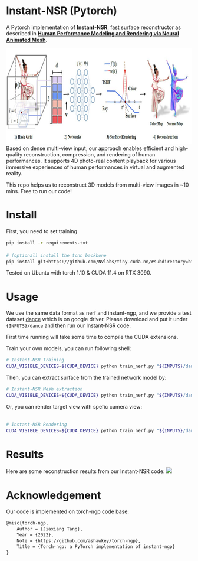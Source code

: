 # Instant-NSR (Pytorch)

A Pytorch implementation of __Instant-NSR__, fast surface reconstructor as described in [__Human Performance Modeling and Rendering via Neural Animated Mesh__](https://arxiv.org/pdf/2209.08468.pdf).

<img src="assets/pipeline.jpg" height="260"/> 
Based on dense multi-view input, our approach enables efficient and high-quality reconstruction, compression, and rendering of human performances. It supports 4D photo-real content playback for various immersive experiences of human performances in virtual and augmented reality.

This repo helps us to reconstruct 3D models from multi-view images in ~10 mins. Free to run our code!


# Install

First, you need to set training 
```bash
pip install -r requirements.txt

# (optional) install the tcnn backbone
pip install git+https://github.com/NVlabs/tiny-cuda-nn/#subdirectory=bindings/torch
```
Tested on Ubuntu with torch 1.10 & CUDA 11.4 on RTX 3090.

# Usage

We use the same data format as nerf and instant-ngp, and we provide a test dataset [dance](https://drive.google.com/drive/folders/180qoFqABXjBDwW2hHa14A6bmV-Sj1qqJ?usp=sharing) which is on google driver. 
Please download and put it under `{INPUTS}/dance` and then run our Instant-NSR code.

First time running will take some time to compile the CUDA extensions.


Train your own models, you can run following shell:
```bash
# Instant-NSR Training
CUDA_VISIBLE_DEVICES=${CUDA_DEVICE} python train_nerf.py "${INPUTS}/dance"  --workspace "${WORKSAPCE}" --downscale 1 --network sdf
```

Then, you can extract surface from the trained network model by: 
```bash
# Instant-NSR Mesh extraction
CUDA_VISIBLE_DEVICES=${CUDA_DEVICE} python train_nerf.py "${INPUTS}/dance"  --workspace "${WORKSAPCE}" --downscale 1 --network sdf -mode mesh

```

Or, you can render target view with spefic camera view:
```bash

# Instant-NSR Rendering
CUDA_VISIBLE_DEVICES=${CUDA_DEVICE} python train_nerf.py "${INPUTS}/dance"  --workspace "${WORKSAPCE}" --downscale 1 --network sdf -mode render
```

# Results
Here are some reconstruction results from our Instant-NSR code:
<img src="assets/results.gif" height="400"/> 

# Acknowledgement

Our code is implemented on torch-ngp code base:
```
@misc{torch-ngp,
    Author = {Jiaxiang Tang},
    Year = {2022},
    Note = {https://github.com/ashawkey/torch-ngp},
    Title = {Torch-ngp: a PyTorch implementation of instant-ngp}
}
```
